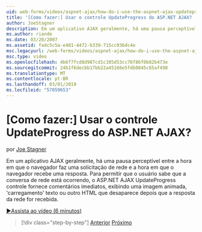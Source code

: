```yaml
---
uid: web-forms/videos/aspnet-ajax/how-do-i-use-the-aspnet-ajax-updateprogress-control
title: '[Como fazer:] Usar o controle UpdateProgress do ASP.NET AJAX? | Microsoft Docs'
author: JoeStagner
description: Em um aplicativo AJAX geralmente, há uma pausa perceptível entre a hora em que o navegador faz uma solicitação de rede e a hora em que o navegador recebe uma resposta. T....
ms.author: riande
ms.date: 03/20/2007
ms.assetid: fadc5c5a-e481-4472-b339-715cc036dc4e
msc.legacyurl: /web-forms/videos/aspnet-ajax/how-do-i-use-the-aspnet-ajax-updateprogress-control
msc.type: video
ms.openlocfilehash: 4b6f7fcd8d987cd1c105d53cc76f86f0b82b473e
ms.sourcegitcommit: 24b1f6decbb17bb22a45166e5fdb0845c65af498
ms.translationtype: MT
ms.contentlocale: pt-BR
ms.lasthandoff: 03/01/2019
ms.locfileid: "57059653"
---
```

<a name="how-do-i-use-the-aspnet-ajax-updateprogress-control"></a>[Como fazer:] Usar o controle UpdateProgress do ASP.NET AJAX?
====================
por [Joe Stagner](https://github.com/JoeStagner)

Em um aplicativo AJAX geralmente, há uma pausa perceptível entre a hora em que o navegador faz uma solicitação de rede e a hora em que o navegador recebe uma resposta. Para permitir que o usuário sabe que a conversa de rede está ocorrendo, o ASP.NET AJAX UpdateProgress controle fornece comentários imediatos, exibindo uma imagem animada, 'carregamento' texto ou outro HTML que desaparece depois que a resposta da rede for recebida.

[&#9654;Assista ao vídeo (6 minutos)](https://channel9.msdn.com/Blogs/ASP-NET-Site-Videos/how-do-i-use-the-aspnet-ajax-updateprogress-control)

> [!div class="step-by-step"]
> [Anterior](how-do-i-implement-the-incremental-page-display-pattern-using-http-get-and-post.md)
> [Próximo](how-do-i-use-the-aspnet-ajax-history-control.md)
